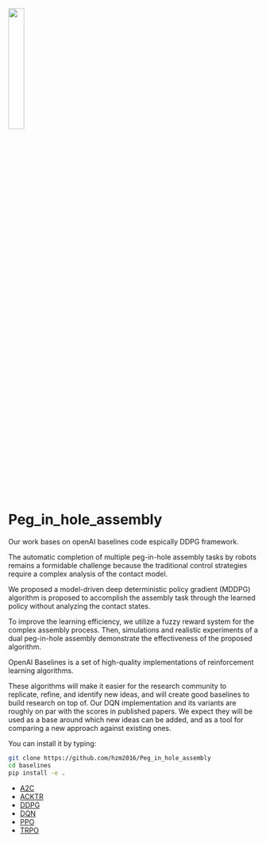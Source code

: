<img src="data/Structure_of_algorithm.eps" width=25% align="midle" />

# Peg_in_hole_assembly

Our work bases on openAI baselines code espically DDPG framework.

The automatic completion of multiple peg-in-hole assembly tasks by robots remains a formidable challenge because
the traditional control strategies require a complex analysis of the contact model. 

We proposed a model-driven deep deterministic policy gradient (MDDPG) algorithm is proposed to
accomplish the assembly task through the learned policy without analyzing the contact states. 

To improve the learning efficiency, we utilize a fuzzy reward system for the complex assembly process. Then, simulations and
realistic experiments of a dual peg-in-hole assembly demonstrate the effectiveness of the proposed algorithm.

OpenAI Baselines is a set of high-quality implementations of reinforcement learning algorithms.

These algorithms will make it easier for the research community to replicate, refine, and identify new ideas, and will create good baselines to build research on top of. Our DQN implementation and its variants are roughly on par with the scores in published papers. We expect they will be used as a base around which new ideas can be added, and as a tool for comparing a new approach against existing ones. 

You can install it by typing:

```bash
git clone https://github.com/hzm2016/Peg_in_hole_assembly
cd baselines
pip install -e .
```

- [A2C](baselines/a2c)
- [ACKTR](baselines/acktr)
- [DDPG](baselines/ddpg)
- [DQN](baselines/deepq)
- [PPO](baselines/ppo1)
- [TRPO](baselines/trpo_mpi)
